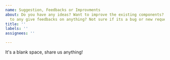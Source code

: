 ```yaml
---
name: Suggestion, Feedbacks or Improvments
about: Do you have any ideas? Want to improve the existing components? or you want
  to any give feedbacks on anything? Not sure if its a bug or new request? Do it here.
title: ''
labels: ''
assignees: ''

---
```


It's a blank space, share us anything!
